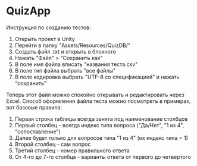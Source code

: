 # QuizApp

Инструкция по созданию тестов:
1. Открыть проект в Unity
2. Перейти в папку "Assets/Resources/QuizDB/"
3. Создать файл .txt и открыть в блокноте
4. Нажать "Файл" > "Сохранить как"
5. В поле имя файла вписать "названия теста.csv"
6. В поле тип файла выбрать "все файлы"
7. В поле кодировка выбрать "UTF-8 со спецификацией" и нажать "сохранить"

Теперь этот файл можно спокойно открывать и редактировать через Excel.
Способ оформления файла теста можно посмотреть в примерах, вот базовые правила:
1. Первая строка таблицы всегда занята под наименование столбцов
2. Первый столбец - всегда индекс типа вопроса ("Да/Нет", "1 из 4", "сопоставление")
3. Далее будет только для вопросов типа "1 из 4" (их индекс типа = 1)
3. Второй столбец - сам вопрос
4. Третий столбец - номер правильного ответа
5. От 4-го до 7-го столбца - варианты ответа от первого до четвертого